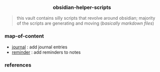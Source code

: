 <h3 align="center">obsidian-helper-scripts</h3>


> this vault contains silly scripts that revolve around obsidian; majority of the scripts are generating and moving (_basically markdown files_)

### map-of-content

- [journal](journal) : add journal entries
- [reminder](reminder) : add reminders to notes

### references


